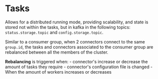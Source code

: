 # Tasks

Allows for a distributed running mode, providing scalability, and state is stored not within the tasks, but in kafka in the following topics: `status.storage.topic` and `config.storage.topic`.

Similar to a consumer group, when 2 connectors connect to the same `group.id`, the tasks and connectors associated to the consumer group are rebalanced between all the members of the cluster.

**Rebalancing** is triggered when: 
	- connector's increase or decrease the amount of tasks they require
	- connector's configuration file is changed
	- When the amount of workers increases or decreases